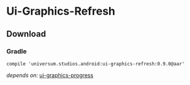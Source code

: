 Ui-Graphics-Refresh
===============

## Download ##

### Gradle ###

    compile 'universum.studios.android:ui-graphics-refresh:0.9.0@aar'

_depends on:_
[ui-graphics-progress](https://github.com/universum-studios/android_ui/tree/master/library-graphics-progress)